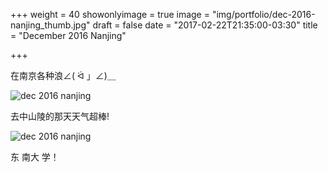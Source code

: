 +++
weight = 40
showonlyimage = true
image = "img/portfolio/dec-2016-nanjing_thumb.jpg"
draft = false
date = "2017-02-22T21:35:00-03:30"
title = "December 2016 Nanjing"

+++

在南京各种浪∠( ᐛ 」∠)＿

![dec 2016 nanjing][1]

去中山陵的那天天气超棒!

![dec 2016 nanjing][2]

东 南大 学！

[1]: /img/portfolio/dec-2016-nanjing1.jpg
[2]: /img/portfolio/dec-2016-nanjing2.jpg

